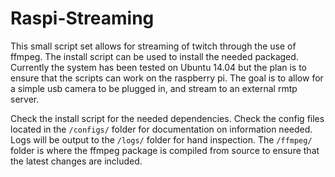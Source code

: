 # Raspi-Streaming

This small script set allows for streaming of twitch through the use of ffmpeg. The install script can be used to install the needed packaged. Currently the system has been tested on Ubuntu 14.04 but the plan is to ensure that the scripts can work on the raspberry pi. The goal is to allow for a simple usb camera to be plugged in, and stream to an external rmtp server.

Check the install script for the needed dependencies. Check the config files located in the `/configs/` folder for documentation on information needed. Logs will be output to the `/logs/` folder for hand inspection. The `/ffmpeg/` folder is where the ffmpeg package is compiled from source to ensure that the latest changes are included.